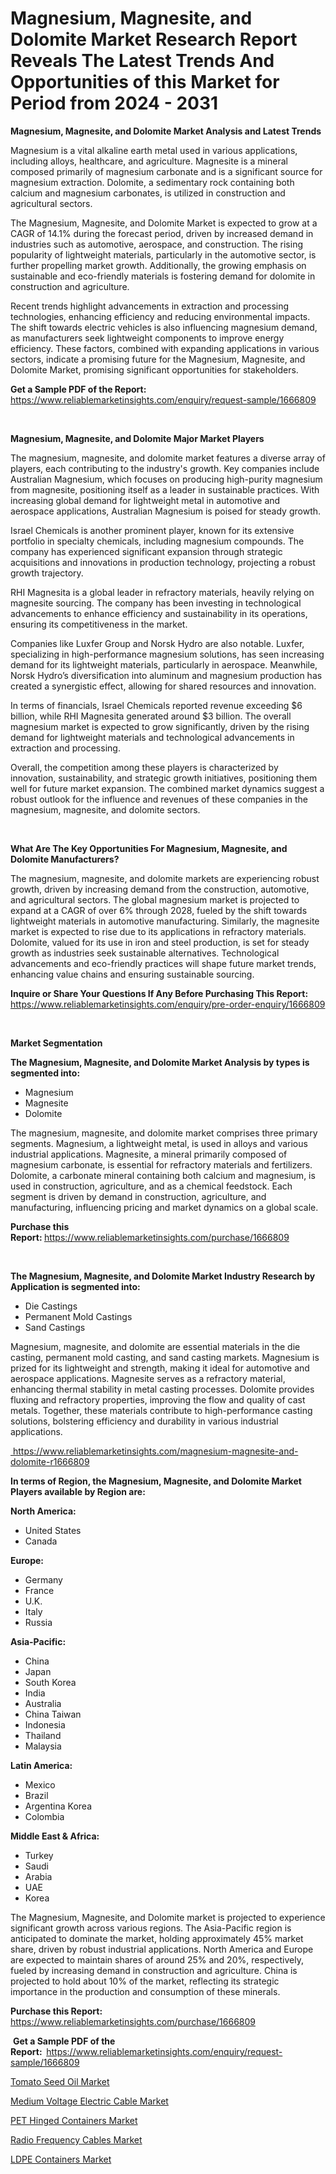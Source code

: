 <p><h1>Magnesium, Magnesite, and Dolomite Market Research Report Reveals The Latest Trends And Opportunities of this Market for Period from 2024 - 2031</h1></p><p><strong>Magnesium, Magnesite, and Dolomite Market Analysis and Latest Trends</strong></p>
<p><p>Magnesium is a vital alkaline earth metal used in various applications, including alloys, healthcare, and agriculture. Magnesite is a mineral composed primarily of magnesium carbonate and is a significant source for magnesium extraction. Dolomite, a sedimentary rock containing both calcium and magnesium carbonates, is utilized in construction and agricultural sectors.</p><p>The Magnesium, Magnesite, and Dolomite Market is expected to grow at a CAGR of 14.1% during the forecast period, driven by increased demand in industries such as automotive, aerospace, and construction. The rising popularity of lightweight materials, particularly in the automotive sector, is further propelling market growth. Additionally, the growing emphasis on sustainable and eco-friendly materials is fostering demand for dolomite in construction and agriculture.</p><p>Recent trends highlight advancements in extraction and processing technologies, enhancing efficiency and reducing environmental impacts. The shift towards electric vehicles is also influencing magnesium demand, as manufacturers seek lightweight components to improve energy efficiency. These factors, combined with expanding applications in various sectors, indicate a promising future for the Magnesium, Magnesite, and Dolomite Market, promising significant opportunities for stakeholders.</p></p>
<p><strong>Get a Sample PDF of the Report:&nbsp;</strong> <a href="https://www.reliablemarketinsights.com/enquiry/request-sample/1666809?utm_campaign=1264&utm_medium=2&utm_source=Github&utm_content=ia&utm_term=29092024&utm_id=magnesium-magnesite-and-dolomite">https://www.reliablemarketinsights.com/enquiry/request-sample/1666809</a></p>
<p>&nbsp;</p>
<p><strong>Magnesium, Magnesite, and Dolomite Major Market Players</strong></p>
<p><p>The magnesium, magnesite, and dolomite market features a diverse array of players, each contributing to the industry's growth. Key companies include Australian Magnesium, which focuses on producing high-purity magnesium from magnesite, positioning itself as a leader in sustainable practices. With increasing global demand for lightweight metal in automotive and aerospace applications, Australian Magnesium is poised for steady growth.</p><p>Israel Chemicals is another prominent player, known for its extensive portfolio in specialty chemicals, including magnesium compounds. The company has experienced significant expansion through strategic acquisitions and innovations in production technology, projecting a robust growth trajectory. </p><p>RHI Magnesita is a global leader in refractory materials, heavily relying on magnesite sourcing. The company has been investing in technological advancements to enhance efficiency and sustainability in its operations, ensuring its competitiveness in the market.</p><p>Companies like Luxfer Group and Norsk Hydro are also notable. Luxfer, specializing in high-performance magnesium solutions, has seen increasing demand for its lightweight materials, particularly in aerospace. Meanwhile, Norsk Hydro’s diversification into aluminum and magnesium production has created a synergistic effect, allowing for shared resources and innovation.</p><p>In terms of financials, Israel Chemicals reported revenue exceeding $6 billion, while RHI Magnesita generated around $3 billion. The overall magnesium market is expected to grow significantly, driven by the rising demand for lightweight materials and technological advancements in extraction and processing.</p><p>Overall, the competition among these players is characterized by innovation, sustainability, and strategic growth initiatives, positioning them well for future market expansion. The combined market dynamics suggest a robust outlook for the influence and revenues of these companies in the magnesium, magnesite, and dolomite sectors.</p></p>
<p>&nbsp;</p>
<p><strong>What Are The Key Opportunities For Magnesium, Magnesite, and Dolomite Manufacturers?</strong></p>
<p><p>The magnesium, magnesite, and dolomite markets are experiencing robust growth, driven by increasing demand from the construction, automotive, and agricultural sectors. The global magnesium market is projected to expand at a CAGR of over 6% through 2028, fueled by the shift towards lightweight materials in automotive manufacturing. Similarly, the magnesite market is expected to rise due to its applications in refractory materials. Dolomite, valued for its use in iron and steel production, is set for steady growth as industries seek sustainable alternatives. Technological advancements and eco-friendly practices will shape future market trends, enhancing value chains and ensuring sustainable sourcing.</p></p>
<p><strong>Inquire or Share Your Questions If Any Before Purchasing This Report:</strong> <a href="https://www.reliablemarketinsights.com/enquiry/pre-order-enquiry/1666809?utm_campaign=1264&utm_medium=2&utm_source=Github&utm_content=ia&utm_term=29092024&utm_id=magnesium-magnesite-and-dolomite">https://www.reliablemarketinsights.com/enquiry/pre-order-enquiry/1666809</a></p>
<p>&nbsp;</p>
<p><strong>Market Segmentation</strong></p>
<p><strong>The Magnesium, Magnesite, and Dolomite Market Analysis by types is segmented into:</strong></p>
<p><ul><li>Magnesium</li><li>Magnesite</li><li>Dolomite</li></ul></p>
<p><p>The magnesium, magnesite, and dolomite market comprises three primary segments. Magnesium, a lightweight metal, is used in alloys and various industrial applications. Magnesite, a mineral primarily composed of magnesium carbonate, is essential for refractory materials and fertilizers. Dolomite, a carbonate mineral containing both calcium and magnesium, is used in construction, agriculture, and as a chemical feedstock. Each segment is driven by demand in construction, agriculture, and manufacturing, influencing pricing and market dynamics on a global scale.</p></p>
<p><strong>Purchase this Report:&nbsp;</strong><a href="https://www.reliablemarketinsights.com/purchase/1666809?utm_campaign=1264&utm_medium=2&utm_source=Github&utm_content=ia&utm_term=29092024&utm_id=magnesium-magnesite-and-dolomite">https://www.reliablemarketinsights.com/purchase/1666809</a></p>
<p>&nbsp;</p>
<p><strong>The Magnesium, Magnesite, and Dolomite Market Industry Research by Application is segmented into:</strong></p>
<p><ul><li>Die Castings</li><li>Permanent Mold Castings</li><li>Sand Castings</li></ul></p>
<p><p>Magnesium, magnesite, and dolomite are essential materials in the die casting, permanent mold casting, and sand casting markets. Magnesium is prized for its lightweight and strength, making it ideal for automotive and aerospace applications. Magnesite serves as a refractory material, enhancing thermal stability in metal casting processes. Dolomite provides fluxing and refractory properties, improving the flow and quality of cast metals. Together, these materials contribute to high-performance casting solutions, bolstering efficiency and durability in various industrial applications.</p></p>
<p><a href="https://www.reliablemarketinsights.com/magnesium-magnesite-and-dolomite-r1666809?utm_campaign=1264&utm_medium=2&utm_source=Github&utm_content=ia&utm_term=29092024&utm_id=magnesium-magnesite-and-dolomite">&nbsp;https://www.reliablemarketinsights.com/magnesium-magnesite-and-dolomite-r1666809</a></p>
<p><strong>In terms of Region, the Magnesium, Magnesite, and Dolomite Market Players available by Region are:</strong></p>
<p>
    <p> <strong> North America: </strong>
        <ul>
            <li>United States</li>
            <li>Canada</li>
        </ul>
        </p> 
    <p> <strong> Europe: </strong>
        <ul>
            <li>Germany</li>
            <li>France</li>
            <li>U.K.</li>
            <li>Italy</li>
            <li>Russia</li>
        </ul>
        </p> 
    <p> <strong> Asia-Pacific: </strong>
        <ul>
            <li>China</li>
            <li>Japan</li>
            <li>South Korea</li>
            <li>India</li>
            <li>Australia</li>
            <li>China Taiwan</li>
            <li>Indonesia</li>
            <li>Thailand</li>
            <li>Malaysia</li>
        </ul>
        </p> 
    <p> <strong> Latin America: </strong>
        <ul>
            <li>Mexico</li>
            <li>Brazil</li>
            <li>Argentina Korea</li>
            <li>Colombia</li>
        </ul>
        </p> 
    <p> <strong> Middle East & Africa: </strong>
        <ul>
            <li>Turkey</li>
            <li>Saudi</li>
            <li>Arabia</li>
            <li>UAE</li>
            <li>Korea</li>
        </ul>
    </p>
    </p>
<p><p>The Magnesium, Magnesite, and Dolomite market is projected to experience significant growth across various regions. The Asia-Pacific region is anticipated to dominate the market, holding approximately 45% market share, driven by robust industrial applications. North America and Europe are expected to maintain shares of around 25% and 20%, respectively, fueled by increasing demand in construction and agriculture. China is projected to hold about 10% of the market, reflecting its strategic importance in the production and consumption of these minerals.</p></p>
<p><strong>Purchase this Report: </strong><a href="https://www.reliablemarketinsights.com/purchase/1666809?utm_campaign=1264&utm_medium=2&utm_source=Github&utm_content=ia&utm_term=29092024&utm_id=magnesium-magnesite-and-dolomite">https://www.reliablemarketinsights.com/purchase/1666809</a></p>
<p>&nbsp;<strong>Get a Sample PDF of the Report:&nbsp;&nbsp;</strong><a href="https://www.reliablemarketinsights.com/enquiry/request-sample/1666809?utm_campaign=1264&utm_medium=2&utm_source=Github&utm_content=ia&utm_term=29092024&utm_id=magnesium-magnesite-and-dolomite">https://www.reliablemarketinsights.com/enquiry/request-sample/1666809</a></p>
<p><strong></strong></p>
<p><p><a href="https://www.linkedin.com/pulse/tomato-seed-oil-market-analysis-report-global-insights-region-wfa1f?utm_campaign=1264&utm_medium=2&utm_source=Github&utm_content=ia&utm_term=29092024&utm_id=magnesium-magnesite-and-dolomite">Tomato Seed Oil Market</a></p><p><a href="https://issuu.com/reportprime-2/docs/medium-voltage-electric-cable-marke_e3718a8f9f4da5?utm_campaign=1264&utm_medium=2&utm_source=Github&utm_content=ia&utm_term=29092024&utm_id=magnesium-magnesite-and-dolomite">Medium Voltage Electric Cable Market</a></p><p><a href="https://www.linkedin.com/pulse/pet-hinged-containers-market-trends-strategic-insights-rccmf?utm_campaign=1264&utm_medium=2&utm_source=Github&utm_content=ia&utm_term=29092024&utm_id=magnesium-magnesite-and-dolomite">PET Hinged Containers Market</a></p><p><a href="https://issuu.com/reportprime-2/docs/radio-frequency-cables-market-size-_6f2bb6fa89f0da?utm_campaign=1264&utm_medium=2&utm_source=Github&utm_content=ia&utm_term=29092024&utm_id=magnesium-magnesite-and-dolomite">Radio Frequency Cables Market</a></p><p><a href="https://www.linkedin.com/pulse/ldpe-containers-market-revolution-2024-2031-trends-huutc?utm_campaign=1264&utm_medium=2&utm_source=Github&utm_content=ia&utm_term=29092024&utm_id=magnesium-magnesite-and-dolomite">LDPE Containers Market</a></p></p>